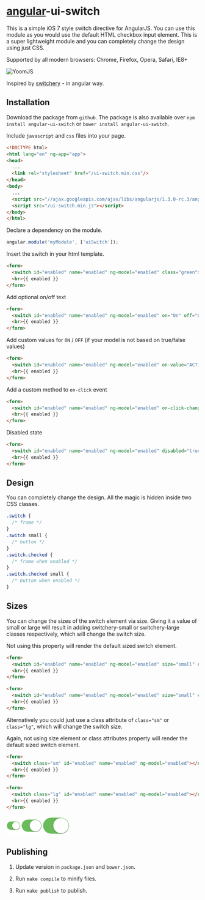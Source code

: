 # [angular](https://angularjs.org/)-ui-switch

This is a simple iOS 7 style switch directive for AngularJS. You can use this module as you would use the default HTML checkbox input element. This is a super lightweight module and you can completely change the design using just CSS.

Supported by all modern browsers: Chrome, Firefox, Opera, Safari, IE8+

![YoomJS](https://raw.githubusercontent.com/xpepermint/angular-ui-switch/master/logo.png)

Inspired by [switchery](https://github.com/abpetkov/switchery) - in angular way.

## Installation

Download the package from `github`. The package is also available over `npm install angular-ui-switch` or `bower install angular-ui-switch`.

Include `javascript` and `css` files into your page.

```html
<!DOCTYPE html>
<html lang="en" ng-app="app">
<head>
  ...
  <link rel="stylesheet" href="/ui-switch.min.css"/>
</head>
<body>
  ...
  <script src="//ajax.googleapis.com/ajax/libs/angularjs/1.3.0-rc.3/angular.min.js"></script>
  <script src="/ui-switch.min.js"></script>
</body>
</html>
```

Declare a dependency on the module.

```js
angular.module('myModule', ['uiSwitch']);
```

Insert the switch in your html template.

```html
<form>
  <switch id="enabled" name="enabled" ng-model="enabled" class="green"></switch>
  <br>{{ enabled }}
</form>
```

Add optional on/off text
```html
<form>
  <switch id="enabled" name="enabled" ng-model="enabled" on="On" off="Off" class="green"></switch>
  <br>{{ enabled }}
</form>
```

Add custom values for `ON` / `OFF` (if your model is not based on true/false values)
```html
<form>
  <switch id="enabled" name="enabled" ng-model="enabled" on-value="ACTIVE" off-value="INACTIVE" class="green"></switch>
  <br>{{ enabled }}
</form>
```

Add a custom method to `on-click` event
```html
<form>
  <switch id="enabled" name="enabled" ng-model="enabled" on-click-change="myMethod(with, args)" class="green"></switch>
  <br>{{ enabled }}
</form>
```

Disabled state
```html
<form>
  <switch id="enabled" name="enabled" ng-model="enabled" disabled="true" class="green"></switch>
  <br>{{ enabled }}
</form>
```

## Design

You can completely change the design. All the magic is hidden inside two CSS classes.

```css
.switch {
  /* frame */
}
.switch small {
  /* button */
}
.switch.checked {
  /* frame when enabled */
}
.switch.checked small {
  /* button when enabled */
}
```

## Sizes

You can change the sizes of the switch element via size. Giving it a value of small or large will result in adding switchery-small or switchery-large classes respectively, which will change the switch size.

Not using this property will render the default sized switch element.

```html
<form>
  <switch id="enabled" name="enabled" ng-model="enabled" size="small" class="green"></switch>
  <br>{{ enabled }}
</form>
```

```html
<form>
  <switch id="enabled" name="enabled" ng-model="enabled" size="small" class="green"></switch>
  <br>{{ enabled }}
</form>
```

Alternatively you could just use a class attribute of `class="sm"` or `class="lg"`, which will change the switch size.

Again, not using size element or class attributes property will render the default sized switch element.

```html
<form>
  <switch class="sm" id="enabled" name="enabled" ng-model="enabled"></switch>
  <br>{{ enabled }}
</form>
```

```html
<form>
  <switch class="lg" id="enabled" name="enabled" ng-model="enabled"></switch>
  <br>{{ enabled }}
</form>
```

![YoomJS](https://raw.githubusercontent.com/EskoCruz/angular-ui-switch/master/switch-size.png)

## Publishing

1. Update version in `package.json` and `bower.json`.

2. Run `make compile` to minify files.

3. Run `make publish` to publish.

